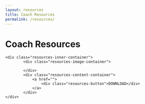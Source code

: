 ```yaml
---
layout: resources
title: Coach Resources
permalink: /resources/
---
```



<div class="resources-container">
    <h1>Coach Resources</h1>

    <div class="resources-inner-container">
            <div class="resources-image-container">
                
            </div>
            <div class="resources-content-container">
                <a href="">
                    <div class="resources-button">DOWNLOAD</div>
                </a>
            </div>
    </div>
    
</div>